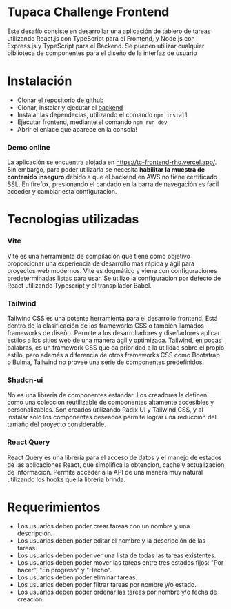 # Tupaca Challenge Frontend

Este desafío consiste en desarrollar una aplicación de tablero de tareas utilizando React.js con TypeScript
para el Frontend, y Node.js con Express.js y TypeScript para el Backend. Se pueden utilizar cualquier biblioteca de
componentes para el diseño de la interfaz de usuario

# Instalación
- Clonar el repositorio de github
- Clonar, instalar y ejecutar el [backend](https://github.com/eigiachero/TC-backend)
- Instalar las dependecias, utilizando el comando `npm install`
- Ejecutar frontend, mediante el comando `npm run dev`
- Abrir el enlace que aparece en la consola!

### Demo online
La aplicación se encuentra alojada en https://tc-frontend-rho.vercel.app/. Sin embargo, para poder utilizarla se necesita **habilitar 
la muestra de contenido inseguro** debido a que el backend en AWS no tiene certificado SSL. En firefox, presionando el candado en la
barra de navegación es facil acceder y cambiar esta configuracion.

# Tecnologias utilizadas
### Vite
Vite es una herramienta de compilación que tiene como objetivo proporcionar una experiencia de desarrollo más rápida y ágil para proyectos web modernos.
Vite es dogmático y viene con configuraciones predeterminadas listas para usar. Se utilizo la configuracion por defecto de React utilizando Typescript y el transpilador Babel.
### Tailwind
Tailwind CSS es una potente herramienta para el desarrollo frontend. Está dentro de la clasificación de los frameworks CSS o también llamados frameworks de diseño. Permite a los desarrolladores y diseñadores aplicar estilos a los sitios web de una manera ágil y optimizada. Tailwind, en pocas palabras, es un framework CSS que da prioridad a la utilidad sobre el propio estilo, pero además a diferencia de otros frameworks CSS como Bootstrap o Bulma, Tailwind no provee una serie de componentes predefinidos.
### Shadcn-ui
No es una libreria de componentes estandar. Los creadores la definen como una coleccion reutilizable de componentes altamente accesibles y personalizables. Son creados utilizando
Radix UI y Tailwind CSS, y al instalar solo los componentes deseados permite lograr una reducción del tamaño del proyecto considerable.
### React Query
React Query es una libreria para el acceso de datos y el manejo de estados de las aplicaciones React, que simplifica la obtencion, cache y actualizacion de informacion.
Permite acceder a la API de una manera muy natural utilizando los hooks que la libreria brinda.

# Requerimientos
* Los usuarios deben poder crear tareas con un nombre y una descripción.
* Los usuarios deben poder editar el nombre y la descripción de las tareas.
* Los usuarios deben poder ver una lista de todas las tareas existentes.
* Los usuarios deben poder mover las tareas entre tres estados fijos: "Por hacer", "En progreso" y "Hecho".
* Los usuarios deben poder eliminar tareas.
* Los usuarios deben poder filtrar tareas por nombre y/o estado.
* Los usuarios deben poder ordenar las tareas por nombre y/o fecha de creación.

